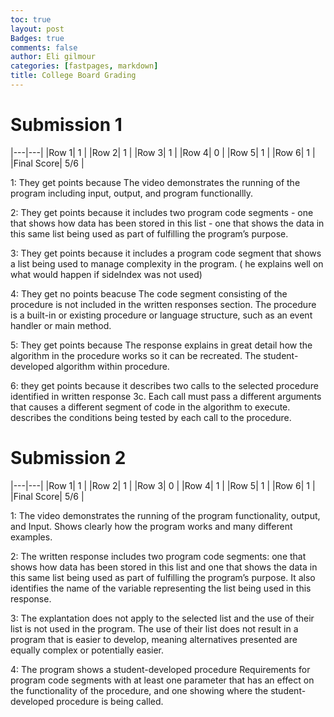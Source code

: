 ```yaml
---
toc: true
layout: post
Badges: true
comments: false
author: Eli gilmour
categories: [fastpages, markdown]
title: College Board Grading
---
```


# Submission 1

|---|---|
|Row 1| 1 | 
|Row 2| 1 | 
|Row 3| 1 |
|Row 4| 0 |
|Row 5| 1 |
|Row 6| 1 |
|Final Score| 5/6 |

1: They get points because The video demonstrates the running of the program including input, output, and program functionallly.

2: They get points because it includes two program code segments - one that shows how data has been stored in this list - one that shows the data in this same list being used as part of fulfilling the program’s purpose.

3: They get points because it includes a program code segment that shows a list being used to manage complexity in the program. ( he explains well on what would happen if sideIndex was not used)

4: They get no points beacuse The code segment consisting of the procedure is not included in the written responses section. The procedure is a built-in or existing procedure or language structure, such as an event handler or main method.

5: They get points because The response explains in great detail how the algorithm in the procedure works so it can be
recreated. The student-developed algorithm within procedure.

6: they get points because it describes two calls to the selected procedure identified in written response 3c. Each call must pass a  different arguments that causes a different segment of code in the algorithm to execute. describes the conditions being tested by each call to the procedure. 

# Submission 2

|---|---|
|Row 1| 1 | 
|Row 2| 1 | 
|Row 3| 0 |
|Row 4| 1 |
|Row 5| 1 |
|Row 6| 1 |
|Final Score| 5/6 |

1: The video demonstrates the running of the program functionality,
output, and Input. Shows clearly how the program works and many different examples.

2: The written response includes two program code segments: one that shows how data has been stored in
this list and one that shows the data in this same list being
used as part of fulfilling the program’s purpose. It also identifies the name of the variable representing the list being used in this response. 

3: The explantation does not apply to the selected list and the use of their list is not used in the program. The use of their list does not result in a program that is easier to develop, meaning alternatives presented are equally complex or potentially easier.

4: The program shows a student-developed procedure Requirements for program code segments with at least one parameter that has an effect
on the functionality of the procedure, and one showing where the student-developed
procedure is being called.